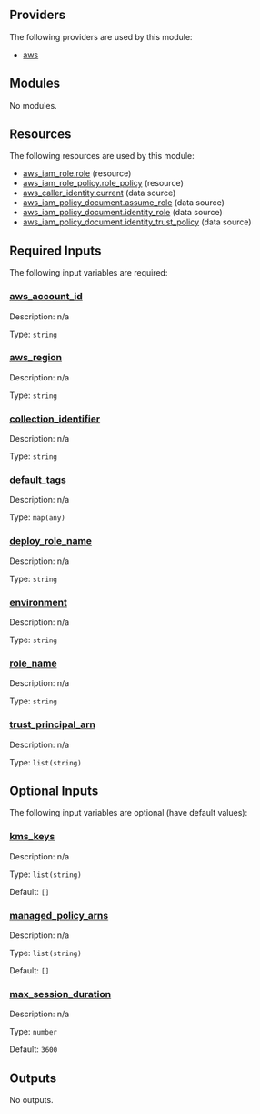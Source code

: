 ## Providers

The following providers are used by this module:

- <a name="provider_aws"></a> [aws](#provider_aws)

## Modules

No modules.

## Resources

The following resources are used by this module:

- [aws_iam_role.role](https://registry.terraform.io/providers/hashicorp/aws/latest/docs/resources/iam_role) (resource)
- [aws_iam_role_policy.role_policy](https://registry.terraform.io/providers/hashicorp/aws/latest/docs/resources/iam_role_policy) (resource)
- [aws_caller_identity.current](https://registry.terraform.io/providers/hashicorp/aws/latest/docs/data-sources/caller_identity) (data source)
- [aws_iam_policy_document.assume_role](https://registry.terraform.io/providers/hashicorp/aws/latest/docs/data-sources/iam_policy_document) (data source)
- [aws_iam_policy_document.identity_role](https://registry.terraform.io/providers/hashicorp/aws/latest/docs/data-sources/iam_policy_document) (data source)
- [aws_iam_policy_document.identity_trust_policy](https://registry.terraform.io/providers/hashicorp/aws/latest/docs/data-sources/iam_policy_document) (data source)

## Required Inputs

The following input variables are required:

### <a name="input_aws_account_id"></a> [aws_account_id](#input_aws_account_id)

Description: n/a

Type: `string`

### <a name="input_aws_region"></a> [aws_region](#input_aws_region)

Description: n/a

Type: `string`

### <a name="input_collection_identifier"></a> [collection_identifier](#input_collection_identifier)

Description: n/a

Type: `string`

### <a name="input_default_tags"></a> [default_tags](#input_default_tags)

Description: n/a

Type: `map(any)`

### <a name="input_deploy_role_name"></a> [deploy_role_name](#input_deploy_role_name)

Description: n/a

Type: `string`

### <a name="input_environment"></a> [environment](#input_environment)

Description: n/a

Type: `string`

### <a name="input_role_name"></a> [role_name](#input_role_name)

Description: n/a

Type: `string`

### <a name="input_trust_principal_arn"></a> [trust_principal_arn](#input_trust_principal_arn)

Description: n/a

Type: `list(string)`

## Optional Inputs

The following input variables are optional (have default values):

### <a name="input_kms_keys"></a> [kms_keys](#input_kms_keys)

Description: n/a

Type: `list(string)`

Default: `[]`

### <a name="input_managed_policy_arns"></a> [managed_policy_arns](#input_managed_policy_arns)

Description: n/a

Type: `list(string)`

Default: `[]`

### <a name="input_max_session_duration"></a> [max_session_duration](#input_max_session_duration)

Description: n/a

Type: `number`

Default: `3600`

## Outputs

No outputs.
